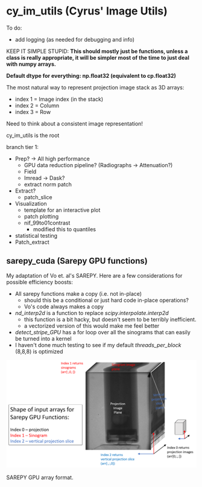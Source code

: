 # cy_im_utils (Cyrus' Image Utils)

To do:
- add logging (as needed for debugging and info)

KEEP IT SIMPLE STUPID:
**This should mostly just be functions, unless a class is really appropriate,
it will be simpler most of the time to just deal with numpy arrays.**

**Default dtype for everything: np.float32 (equivalent to cp.float32)**

The most natural way to represent projection image stack as 3D arrays:
- index 1 = Image index (in the stack)
- index 2 = Column
- index 3 = Row

Need to think about a consistent image representation!

cy_im_utils is the root

branch tier 1:
- Prep? -> All high performance
  - GPU data reduction pipeline? (Radiographs -> Attenuation?)
  - Field
  - Imread -> Dask?
  - extract norm patch
- Extract?
  - patch_slice
- Visualization
  - template for an interactive plot
  - patch plotting
  - nif_99to01contrast
    - modified this to quantiles
- statistical testing
- Patch_extract

## sarepy_cuda (Sarepy GPU functions)

My adaptation of Vo et. al's SAREPY. Here are a few considerations for possible
efficiency boosts:
- All sarepy functions make a copy (i.e. not in-place) 
    - should this be a conditional or just hard code in-place operations?
    - Vo's code always makes a copy
- *nd_interp2d* is a function to replace *scipy.interpolate.interp2d*
    - this function is a bit hacky, but doesn't seem to be terribly
      inefficient.
    - a vectorized version of this would make me feel better
- *detect_stripe_GPU* has a for loop over all the sinograms that can easily
  be turned into a kernel
- I haven't done much testing to see if my default *threads_per_block* (8,8,8)
  is optimized

![SAREPY GPU Array format](sarepy_gpu_array_format.png)

SAREPY GPU array format.
